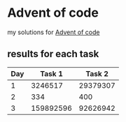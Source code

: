 # Advent of code
my solutions for [Advent of code](https://adventofcode.com)

## results for each task

|Day    |Task 1     |Task 2     |
|-------|-----------|-----------|
|1      |3246517    |29379307   |
|2      |334        |400        |
|3      |159892596  |92626942   |

